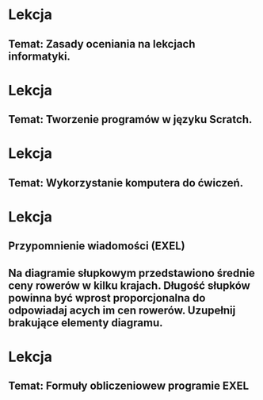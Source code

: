 # Lekcja
<h2>Temat: Zasady oceniania na lekcjach informatyki.</h2>

# Lekcja

<h2>Temat: Tworzenie programów w języku Scratch.</h2>

# Lekcja

<h2>Temat: Wykorzystanie komputera do ćwiczeń.</h2>

# Lekcja

<h2>Przypomnienie wiadomości (EXEL)</h2>

<h2>Na diagramie słupkowym przedstawiono średnie ceny rowerów w kilku krajach. 
Długość słupków powinna być wprost proporcjonalna do odpowiadaj acych im cen rowerów.
Uzupełnij brakujące elementy diagramu.</h3>

# Lekcja

<h2>Temat: Formuły obliczeniowew programie EXEL</h2>
